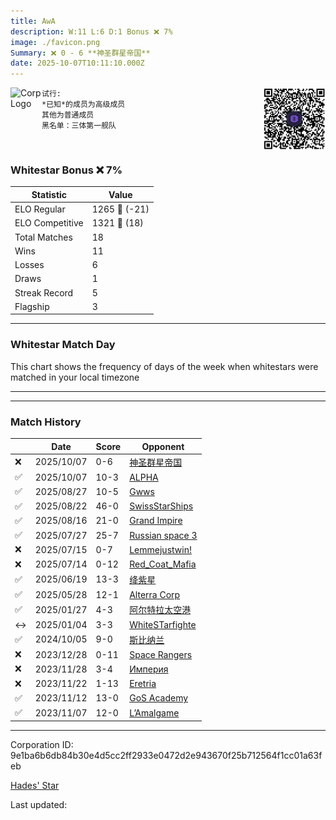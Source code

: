 ```yaml
---
title: ​AwA
description: W:11 L:6 D:1 Bonus ❌ 7%
image: ./favicon.png
Summary: ❌ 0 - 6 **神圣群星帝国**
date: 2025-10-07T10:11:10.000Z
---
```

<head>
<link rel="icon" type="image/x-icon" href="./favicon.ico">
</head>
<img align="left" width="50" height="50" src="./favicon.ico" alt="Corp Logo"><img align="right" width="100" height="100" src="./qr.png" alt="QR Code">

```
试行:
*已知*的成员为高级成员
其他为普通成员
黑名单：三体第一舰队
```
<br>

### Whitestar Bonus ❌ 7%

| Statistic | Value |
| --- | --- |
| ELO Regular | 1265 🔻  (-21)|
| ELO Competitive | 1321 🔺  (18)|
| Total Matches | 18 |
| Wins | 11 |
| Losses | 6 |
| Draws | 1 |
| Streak Record | 5 |
| Flagship | 3 |

---

### Whitestar Match Day

This chart shows the frequency of days of the week when whitestars were matched in your local timezone

<!-- Load Chart.js from jsDelivr CDN -->
<script src="https://cdn.jsdelivr.net/npm/chart.js@4.0.1"></script>

<!-- Create a canvas element where the chart will be rendered -->
<canvas id="myChart" width="400" height="200"></canvas>

<!-- JavaScript code to render the bar chart -->
<script>
    document.addEventListener("DOMContentLoaded", function() {
        // Ensure scanTime is an array; if empty, handle accordingly
        let timestamps = [1759399870,1759377856,1755845858,1755391781,1754910986,1753151055,1752126714,1752083749,1749871315,1747999126,1737556941,1735584166,1727700134,1703325901,1700751247,1700212370,1699380407,1698925706];

        const fontColor = 'rgba(64, 128, 160, 1)';

        // Function to convert Unix timestamps to day of the week (0=Sunday, 6=Saturday)
        function getDayOfWeek(timestamp) {
            return new Date(timestamp * 1000).getDay();
        }

        // Initialize an array to count occurrences for each day of the week
        let dayCounts = [0, 0, 0, 0, 0, 0, 0];

        // Populate the dayCounts array based on the scanTime data
        timestamps.forEach(ts => {
            let dayOfWeek = getDayOfWeek(ts);
            dayCounts[dayOfWeek]++;
        });

        // Chart.js configuration for the bar chart
        const data = {
            labels: ['Sunday', 'Monday', 'Tuesday', 'Wednesday', 'Thursday', 'Friday', 'Saturday'],
            datasets: [{
                data: dayCounts,
                backgroundColor: [
                    'rgba(0, 191, 255, 0.2)',   // Deep Sky Blue (Sunday)
                    'rgba(135, 206, 250, 0.2)', // Light Sky Blue (Monday)
                    'rgba(173, 216, 230, 0.2)', // Light Blue (Tuesday)
                    'rgba(214, 236, 243, 0.2)', // Custom light blue (Wednesday)
                    'rgba(173, 216, 230, 0.2)', // Light Blue (Thursday)
                    'rgba(135, 206, 250, 0.2)', // Light Sky Blue (Friday)
                    'rgba(0, 191, 255, 0.2)'    // Deep Sky Blue (Saturday)
                ],
                borderColor: [
                    'rgba(0, 191, 255, 1)',
                    'rgba(135, 206, 250, 1)',
                    'rgba(173, 216, 230, 1)',
                    'rgba(214, 236, 243, 1)',
                    'rgba(173, 216, 230, 1)',
                    'rgba(135, 206, 250, 1)',
                    'rgba(0, 191, 255, 1)'
                ],
                borderWidth: 1,
                minBarLength: 5
            }]
        };

        const config = {
            type: 'bar',
            data: data,
            options: {
                scales: {
                    y: {
                        beginAtZero: true,
                        ticks: {
                            stepSize: 1,
                            color: fontColor
                        },
                        grid: {
                            color: 'rgba(255, 255, 255, 0.2)'
                        }
                    },
                    x: {
                        ticks: {
                            color: fontColor
                        },
                        grid: {
                            display: false 
                        }
                    }
                },
                plugins: {
                    legend: {
                        display: false
                    }
                }
            }
        };

        // Render the chart
        const ctx = document.getElementById('myChart').getContext('2d');
        const myChart = new Chart(ctx, config);
    });
</script>
    
---

---
### Match History

|  | Date | Score | Opponent |
| --- | --- | --- | --- |
| ❌ | 2025/10/07 | 0-6 | [神圣群星帝国](https://ws.tsl.rocks/corp/12f7f9ac2089354bdf775f46f0c4d77c32eccbfd2869d2d3bf93e88f4f23adce/) |
| ✅ | 2025/10/07 | 10-3 | [ALPHA](https://ws.tsl.rocks/corp/e30ca8011a6277e53ef6e20d413ae271f480b54849c0746d74231c83fdd3acf4/) |
| ✅ | 2025/08/27 | 10-5 | [Gwws](https://ws.tsl.rocks/corp/ddee24c75eaf842cbe8f3b2830b43f4d1053677289e3af09ac93ec5eb0c0cf5a/) |
| ✅ | 2025/08/22 | 46-0 | [SwissStarShips](https://ws.tsl.rocks/corp/cf289cf99781b8dce2dcc172f2e135a3928286b7c6943638743cb177033c3ca7/) |
| ✅ | 2025/08/16 | 21-0 | [Grand Impire](https://ws.tsl.rocks/corp/951e0a6117eb48cf35f1928c5445d7d509d927d4c6883bcd5b5384430c2e206b/) |
| ✅ | 2025/07/27 | 25-7 | [Russian space 3](https://ws.tsl.rocks/corp/e801d288bf6d95e9705e8f7d791fdcb030abe8bebaf2980bc32fb453f95575d7/) |
| ❌ | 2025/07/15 | 0-7 | [Lemmejustwin\!](https://ws.tsl.rocks/corp/3df061e37044f80f90566ba046b4e65cf8aaa94927d03f0a134b25de37300899/) |
| ❌ | 2025/07/14 | 0-12 | [Red\_Coat\_Mafia](https://ws.tsl.rocks/corp/f5825bb96dc9d061496fcea5926a16ba159a26ccd5518f8e63583c52fb68dd29/) |
| ✅ | 2025/06/19 | 13-3 | [绛紫星](https://ws.tsl.rocks/corp/8c2109279ceb01bcca0aa5e85c151d5877831ac54199285743750e2ed343b407/) |
| ✅ | 2025/05/28 | 12-1 | [Alterra Corp](https://ws.tsl.rocks/corp/2994ab783b4971d838bcc4741de8562ba674bf412d43f879bccadbc9f91eee2a/) |
| ✅ | 2025/01/27 | 4-3 | [阿尔特拉太空港](https://ws.tsl.rocks/corp/e534fc2f753336290d411e489dcfbedb0e6e7e5608a9bcaa30edae8638595a9d/) |
| ↔️ | 2025/01/04 | 3-3 | [WhiteSTarfighte](https://ws.tsl.rocks/corp/5693bea442e36f5dbd2e36ed7b4a569f007579198d7ae00bae412c312d311dae/) |
| ✅ | 2024/10/05 | 9-0 | [斯比纳兰](https://ws.tsl.rocks/corp/ce756ff97542e6fa8d518319e6575aae1d01eb23dd906fee3e3cbb98b442b68f/) |
| ❌ | 2023/12/28 | 0-11 | [Space Rangers](https://ws.tsl.rocks/corp/da0952db0de44e4eee72d9ffa2394d5818565c5c16d89a1313c6df07417f9fb3/) |
| ❌ | 2023/11/28 | 3-4 | [Империя](https://ws.tsl.rocks/corp/28ecac3cd0bd2a08844a9e37cc5c2193b0d086bd860ad1e2cc3e89c6d908cea4/) |
| ❌ | 2023/11/22 | 1-13 | [Eretria](https://ws.tsl.rocks/corp/bdadb3cf8eff262b48dd6a7b5945b8192fbc67117ddb3eecf7912e402e975725/) |
| ✅ | 2023/11/12 | 13-0 | [GoS Academy](https://ws.tsl.rocks/corp/23642612f29270c92ef558ea2fc95470c74d88c15c5a4c98fce8399d73c5ff6b/) |
| ✅ | 2023/11/07 | 12-0 | [L’Amalgame](https://ws.tsl.rocks/corp/df81071f9e7c53a02b3ea304186da07ff697dbcea3c0ee7a820e6ec44f31156c/) |

---
Corporation ID: 9e1ba6b6db84b30e4d5cc2ff2933e0472d2e943670f25b712564f1cc01a63feb

[Hades' Star](https://www.hadesstar.com)
<script src="/assets/localtime.js"></script>
<div>
  Last updated: <span class="last-updated-date" data-unix-time="1759831870"></span>
</div>